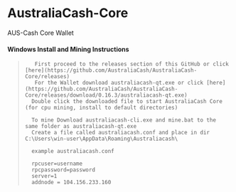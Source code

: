 # AustraliaCash-Core
AUS-Cash Core Wallet

####    Windows Install and Mining Instructions

>        First proceed to the releases section of this GitHub or click [here](https://github.com/AustraliaCash/AustraliaCash-Core/releases)
>        For the Wallet download australiacash-qt.exe or click [here](https://github.com/AustraliaCash/AustraliaCash-Core/releases/download/0.16.3/australiacash-qt.exe)
>       Double click the downloaded file to start AustraliaCash Core (for cpu mining, install to default directories)
>       
>       To mine Download australiacash-cli.exe and mine.bat to the same folder as australiacash-qt.exe
>       Create a file called australiacash.conf and place in dir C:\Users\win-user\AppData\Roaming\Australiacash\
>
>       example australiacash.conf
>
>       rpcuser=username
>       rpcpassword=password
>       server=1
>       addnode = 104.156.233.160
